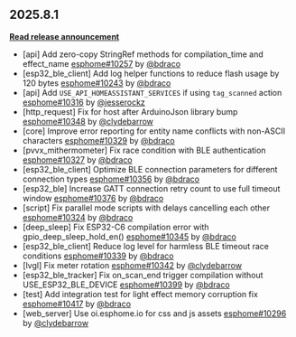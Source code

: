 ## 2025.8.1

[**Read release announcement**](https://beta.esphome.io/changelog/2025.8.0)

- [api] Add zero-copy StringRef methods for compilation_time and effect_name [esphome#10257](https://github.com/esphome/esphome/pull/10257) by [@bdraco](https://github.com/bdraco)
- [esp32_ble_client] Add log helper functions to reduce flash usage by 120 bytes [esphome#10243](https://github.com/esphome/esphome/pull/10243) by [@bdraco](https://github.com/bdraco)
- [api] Add ``USE_API_HOMEASSISTANT_SERVICES`` if using ``tag_scanned`` action [esphome#10316](https://github.com/esphome/esphome/pull/10316) by [@jesserockz](https://github.com/jesserockz)
- [http_request] Fix for host after ArduinoJson library bump [esphome#10348](https://github.com/esphome/esphome/pull/10348) by [@clydebarrow](https://github.com/clydebarrow)
- [core] Improve error reporting for entity name conflicts with non-ASCII characters [esphome#10329](https://github.com/esphome/esphome/pull/10329) by [@bdraco](https://github.com/bdraco)
- [pvvx_mithermometer] Fix race condition with BLE authentication [esphome#10327](https://github.com/esphome/esphome/pull/10327) by [@bdraco](https://github.com/bdraco)
- [esp32_ble_client] Optimize BLE connection parameters for different connection types [esphome#10356](https://github.com/esphome/esphome/pull/10356) by [@bdraco](https://github.com/bdraco)
- [esp32_ble] Increase GATT connection retry count to use full timeout window [esphome#10376](https://github.com/esphome/esphome/pull/10376) by [@bdraco](https://github.com/bdraco)
- [script] Fix parallel mode scripts with delays cancelling each other [esphome#10324](https://github.com/esphome/esphome/pull/10324) by [@bdraco](https://github.com/bdraco)
- [deep_sleep] Fix ESP32-C6 compilation error with gpio_deep_sleep_hold_en() [esphome#10345](https://github.com/esphome/esphome/pull/10345) by [@bdraco](https://github.com/bdraco)
- [esp32_ble_client] Reduce log level for harmless BLE timeout race conditions [esphome#10339](https://github.com/esphome/esphome/pull/10339) by [@bdraco](https://github.com/bdraco)
- [lvgl] Fix meter rotation [esphome#10342](https://github.com/esphome/esphome/pull/10342) by [@clydebarrow](https://github.com/clydebarrow)
- [esp32_ble_tracker] Fix on_scan_end trigger compilation without USE_ESP32_BLE_DEVICE [esphome#10399](https://github.com/esphome/esphome/pull/10399) by [@bdraco](https://github.com/bdraco)
- [test] Add integration test for light effect memory corruption fix [esphome#10417](https://github.com/esphome/esphome/pull/10417) by [@bdraco](https://github.com/bdraco)
- [web_server] Use oi.esphome.io for css and js assets [esphome#10296](https://github.com/esphome/esphome/pull/10296) by [@clydebarrow](https://github.com/clydebarrow)

